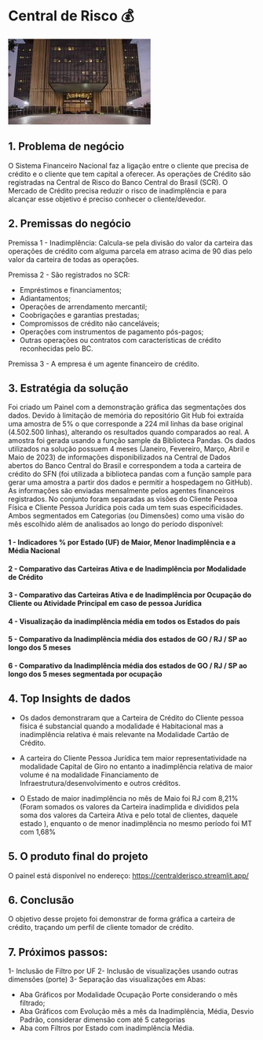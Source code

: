 # Central de Risco 💰
![Bacen](./images/bacen.jpeg)
## 1. Problema de negócio
O Sistema Financeiro Nacional faz a ligação entre o cliente que precisa de crédito e o cliente que tem capital a oferecer. As operações de Crédito são registradas na Central de Risco do Banco Central do Brasil (SCR).
O Mercado de Crédito precisa reduzir o risco de inadimplência e para alcançar esse objetivo é preciso conhecer o cliente/devedor. 

## 2. Premissas do negócio
Premissa 1 - Inadimplência:
Calcula-se pela divisão do valor da carteira das operações de crédito com alguma parcela em atraso acima de 90 dias pelo valor da carteira de todas as operações.

Premissa 2 - São registrados no SCR:
* Empréstimos e financiamentos;
* Adiantamentos;
* Operações de arrendamento mercantil;
* Coobrigações e garantias prestadas;
* Compromissos de crédito não canceláveis;
* Operações com instrumentos de pagamento pós-pagos;
* Outras operações ou contratos com características de crédito reconhecidas pelo BC.

Premissa 3 - A empresa é um agente financeiro de crédito.

## 3. Estratégia da solução
Foi criado um Painel com a demonstração gráfica das segmentações dos dados. Devido à limitação de memória do repositório Git Hub foi extraída uma amostra de 5% o que corresponde a 224 mil linhas da base original (4.502.500 linhas), alterando os resultados quando comparados ao real. 
A amostra foi gerada usando a função sample da Biblioteca Pandas.
Os dados utilizados na solução possuem 4 meses (Janeiro, Fevereiro, Março, Abril e Maio de 2023) de informações disponibilizados na Central de Dados abertos do Banco Central do Brasil e correspondem a toda a carteira de crédito do SFN (foi utilizada a biblioteca pandas com a função sample para gerar uma amostra a partir dos dados e permitir a hospedagem no GitHub).
As informações são enviadas mensalmente pelos agentes financeiros registrados.  No conjunto foram separadas as visões do Cliente Pessoa Física e Cliente Pessoa Jurídica pois cada um tem suas especificidades. Ambos segmentados em Categorias (ou Dimensões) como uma visão do mês escolhido além de analisados ao longo do período disponível:
#### 1 - Indicadores % por Estado (UF) de Maior, Menor Inadimplência e a Média Nacional
#### 2 - Comparativo das Carteiras Ativa e de Inadimplência por Modalidade de Crédito
#### 3 - Comparativo das Carteiras Ativa e de Inadimplência por Ocupação do Cliente ou Atividade Principal em caso de pessoa Jurídica
#### 4 - Visualização da inadimplência média em todos os Estados do país
#### 5 - Comparativo da Inadimplência média dos estados de GO / RJ / SP ao longo dos 5 meses
#### 6 - Comparativo da Inadimplência média dos estados de GO / RJ / SP ao longo dos 5 meses segmentada por ocupação

## 4. Top Insights de dados
* Os dados demonstraram que a Carteira de Crédito do Cliente pessoa física é substancial quando a modalidade é Habitacional mas a inadimplência relativa é mais relevante na Modalidade Cartão de Crédito.

* A carteira do Cliente Pessoa Jurídica tem maior representatividade na modalidade Capital de Giro no entanto a inadimplência relativa de maior volume é na modalidade Financiamento de Infraestrutura/desenvolvimento e outros créditos.

* O Estado de maior inadimplência no mês de Maio foi RJ com 8,21% (Foram somados os valores da Carteira inadimplida e divididos pela soma dos valores da Carteira Ativa e pelo total de clientes, daquele estado ), enquanto o de menor inadimplência no mesmo período foi MT com 1,68%

## 5. O produto final do projeto
O painel está disponível no endereço: 
https://centralderisco.streamlit.app/

## 6. Conclusão
O objetivo desse projeto foi demonstrar de forma gráfica a carteira de crédito, traçando um perfil de cliente tomador de crédito. 

## 7. Próximos passos:
1- Inclusão de Filtro por UF
2- Inclusão de visualizações usando outras dimensões (porte)
3- Separação das visualizações em Abas:
 - Aba Gráficos por Modalidade Ocupação Porte considerando o mês filtrado;
 - Aba Gráficos com Evolução mês a mês da Inadimplência, Média, Desvio Padrão, considerar dimensão com até 5 categorias
 - Aba com Filtros por Estado com inadimplência Média.
